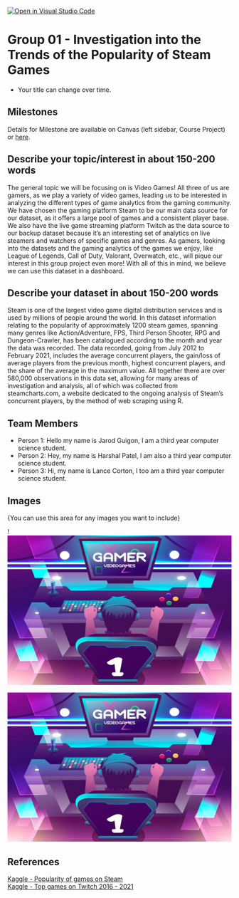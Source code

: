 [![Open in Visual Studio Code](https://classroom.github.com/assets/open-in-vscode-f059dc9a6f8d3a56e377f745f24479a46679e63a5d9fe6f495e02850cd0d8118.svg)](https://classroom.github.com/online_ide?assignment_repo_id=463931&assignment_repo_type=GroupAssignmentRepo)
# Group 01 - Investigation into the Trends of the Popularity of Steam Games

- Your title can change over time.

## Milestones

Details for Milestone are available on Canvas (left sidebar, Course Project) or [here](https://firas.moosvi.com/courses/data301/project/milestone01.html).

## Describe your topic/interest in about 150-200 words

The general topic we will be focusing on is Video Games! All three of us are gamers, as we play a variety of video games, leading us to be interested in analyzing the different types of game analytics from the gaming community. We have chosen the gaming platform Steam to be our main data source for our dataset, as it offers a large pool of games and a consistent player base.  We also have the live game streaming platform Twitch as the data source to our backup dataset because it’s an interesting set of analytics on live steamers and watchers of specific games and genres. As gamers, looking into the datasets and the gaming analytics of the games we enjoy, like League of Legends, Call of Duty, Valorant, Overwatch, etc., will pique our interest in this group project even more! With all of this in mind, we believe we can use this dataset in a dashboard.

## Describe your dataset in about 150-200 words

Steam is one of the largest video game digital distribution services and is used by millions of people around the world. In this dataset information relating to the popularity of approximately 1200 steam games, spanning many genres like Action/Adventure, FPS, Third Person Shooter, RPG and Dungeon-Crawler, has been catalogued according to the month and year the data was recorded. The data recorded, going from July 2012 to February 2021, includes the average concurrent players, the gain/loss of average players from the previous month, highest concurrent players, and the share of the average in the maximum value. All together there are over 580,000 observations in this data set, allowing for many areas of investigation and analysis, all of which was collected from steamcharts.com, a website dedicated to the ongoing analysis of Steam’s concurrent players, by the method of web scraping using R.

## Team Members

- Person 1: Hello my name is Jarod Guigon, I am a third year computer science student.
- Person 2: Hey, my name is Harshal Patel, I am also a third year computer science student.
- Person 3: Hi, my name is Lance Corton, I too am a third year computer science student.

## Images

{You can use this area for any images you want to include}

!![](images/Gamer.jpg) 

<img src ="images/Gamer.jpg" width="1000px">

## References

[Kaggle - Popularity of games on Steam](https://www.kaggle.com/michau96/popularity-of-games-on-steam)  
[Kaggle - Top games on Twitch 2016 - 2021](https://www.kaggle.com/rankirsh/evolution-of-top-games-on-twitch/version/8)



